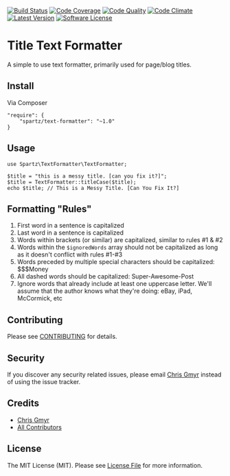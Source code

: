 [![Build Status](https://img.shields.io/travis/SpartzInc/text-formatter.svg?style=flat-square)](https://travis-ci.org/SpartzInc/text-formatter)
[![Code Coverage](https://img.shields.io/scrutinizer/coverage/g/SpartzInc/text-formatter.svg?style=flat-square)](https://scrutinizer-ci.com/g/SpartzInc/text-formatter/code-structure/)
[![Code Quality](https://img.shields.io/scrutinizer/g/SpartzInc/text-formatter.svg?style=flat-square)](https://scrutinizer-ci.com/g/SpartzInc/text-formatter/)
[![Code Climate](https://img.shields.io/codeclimate/github/SpartzInc/text-formatter.svg?style=flat-square)](https://codeclimate.com/github/SpartzInc/text-formatter)
[![Latest Version](https://img.shields.io/github/release/SpartzInc/text-formatter.svg?style=flat-square)](https://github.com/SpartzInc/text-formatter/releases)
[![Software License](https://img.shields.io/badge/license-MIT-brightgreen.svg?style=flat-square)](LICENSE)

# Title Text Formatter

A simple to use text formatter, primarily used for page/blog titles.

## Install

Via Composer

    "require": {
        "spartz/text-formatter": "~1.0"
    }

## Usage

	use Spartz\TextFormatter\TextFormatter;
	
	$title = "this is a messy title. [can you fix it?]";
	$title = TextFormatter::titleCase($title);
	echo $title; // This is a Messy Title. [Can You Fix It?]
	
## Formatting "Rules"

1. First word in a sentence is capitalized
2. Last word in a sentence is capitalized
3. Words within brackets (or similar) are capitalized, similar to rules #1 & #2
4. Words within the `$ignoredWords` array should not be capitalized as long as it doesn't conflict with rules #1-#3
5. Words preceded by multiple special characters should be capitalized: $$$Money
6. All dashed words should be capitalized: Super-Awesome-Post
7. Ignore words that already include at least one uppercase letter. We'll assume that the author knows what they're doing: eBay, iPad, McCormick, etc

## Contributing

Please see [CONTRIBUTING](CONTRIBUTING.md) for details.

## Security

If you discover any security related issues, please email [Chris Gmyr](mailto:cgmyr@spartzinc.com) instead of using the issue tracker.

## Credits

- [Chris Gmyr](https://github.com/cmgmyr)
- [All Contributors](../../contributors)

## License

The MIT License (MIT). Please see [License File](LICENSE.md) for more information.

